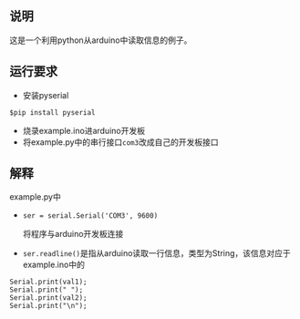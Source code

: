 ## 说明
这是一个利用python从arduino中读取信息的例子。
## 运行要求
- 安装pyserial
```
$pip install pyserial
```
- 烧录example.ino进arduino开发板
- 将example.py中的串行接口`com3`改成自己的开发板接口
## 解释
example.py中
- `ser = serial.Serial('COM3', 9600)`

    将程序与arduino开发板连接
- `ser.readline()`是指从arduino读取一行信息，类型为String，该信息对应于example.ino中的
```
Serial.print(val1);
Serial.print(" ");
Serial.print(val2);
Serial.print("\n");
```